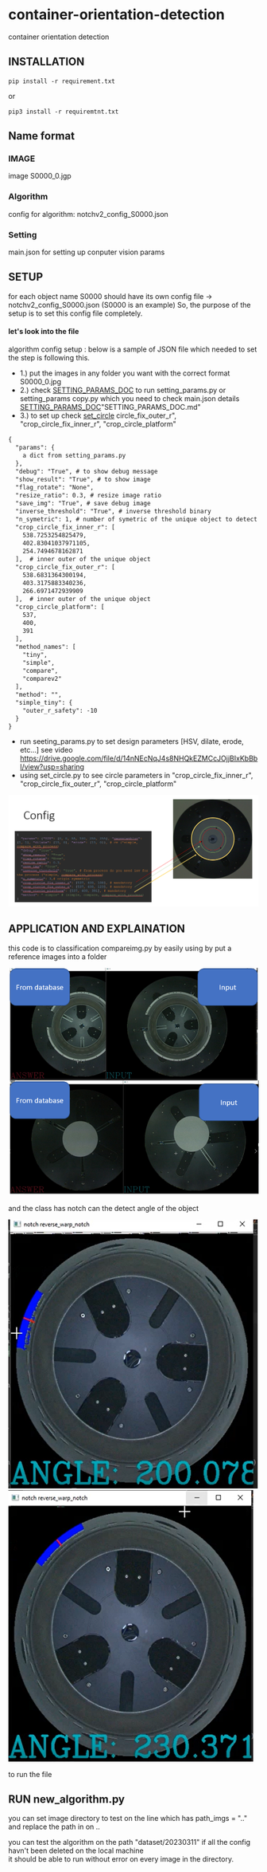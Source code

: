 # container-orientation-detection
container orientation detection

## INSTALLATION 
```
pip install -r requirement.txt
```
or

```
pip3 install -r requiremtnt.txt
```

## Name format 
### IMAGE
image S0000_0.jgp 

### Algorithm
config for algorithm: notchv2_config_S0000.json 

### Setting 
main.json for setting up conputer vision params

## SETUP 
for each object name S0000 should have its own config file -> notchv2_config_S0000.json (S0000 is an example)
So, the purpose of the setup is to set this config file completely. 


#### let's look into the file


algorithm config setup : below is a sample of JSON file which needed to set the step is following this.

- 1.) put the images in any folder you want with the correct format S0000_0.jpg 
- 2.) check [SETTING_PARAMS_DOC](SETTING_PARAMS_DOC.md) to run setting_params.py or setting_params copy.py which you need to check main.json details [SETTING_PARAMS_DOC](SETTING_PARAMS_DOC.md)"SETTING_PARAMS_DOC.md"
- 3.) to set up check [set_circle](SET_CIRCL.md) circle_fix_outer_r", "crop_circle_fix_inner_r", "crop_circle_platform"

```
{
  "params": {
    a dict from setting_params.py
  },
  "debug": "True", # to show debug message
  "show_result": "True", # to show image
  "flag_rotate": "None", 
  "resize_ratio": 0.3, # resize image ratio 
  "save_img": "True", # save debug image
  "inverse_threshold": "True", # inverse threshold binary 
  "n_symetric": 1, # number of symetric of the unique object to detect 
  "crop_circle_fix_inner_r": [
    538.7253254825479,
    402.83041037971105,
    254.7494678162871
  ],  # inner outer of the unique object 
  "crop_circle_fix_outer_r": [
    538.6831364300194,
    403.3175883340236,
    266.6971472939909
  ],  # inner outer of the unique object 
  "crop_circle_platform": [
    537,
    400,
    391
  ],
  "method_names": [
    "tiny",
    "simple",
    "compare",
    "comparev2"
  ],
  "method": "",
  "simple_tiny": {
    "outer_r_safety": -10
  }
}
```
- run seeting_params.py to set design parameters [HSV, dilate, erode, etc...]
see video https://drive.google.com/file/d/14nNEcNqJ4s8NHQkEZMCcJOjjBIxKbBbl/view?usp=sharing 
- using set_circle.py to see circle parameters in "crop_circle_fix_inner_r", "crop_circle_fix_outer_r", "crop_circle_platform"

![alt text](https://github.com/PudPawat/container-orientation-detection/blob/main/info_image/config_new_setting.png?raw=true)




## APPLICATION AND EXPLAINATION 
this code is to classification compareimg.py by easily using by put a reference images into a folder

![alt text](https://github.com/PudPawat/container-orientation-detection/blob/main/info_image/EX1.PNG?raw=true)


and the class has notch can the detect angle of the object

![alt text](https://github.com/PudPawat/container-orientation-detection/blob/main/info_image/EX2.PNG?raw=true)
![alt text](https://github.com/PudPawat/container-orientation-detection/blob/main/info_image/EX3.PNG?raw=true)


to run the file

## RUN new_algorithm.py 

you can set image directory to test on the line which has path_imgs = ".." 
and replace the path in on .. 

you can test the algorithm on the path "dataset/20230311" if all the config havn't been deleted on the local machine\
it should be able to run without error on every image in the directory. 
